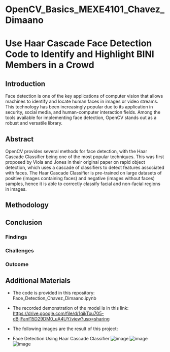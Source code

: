 # OpenCV_Basics_MEXE4101_Chavez_Dimaano

# Use Haar Cascade Face Detection Code to Identify and Highlight BINI Members in a Crowd
## Introduction

  Face detection is one of the key applications of computer vision that allows machines to identify and locate human faces in images or video streams. This technology has been increasingly popular due to its application in security, social media, and human-computer interaction fields. Among the tools available for implementing face detection, OpenCV stands out as a robust and versatile library.

## Abstract

  OpenCV provides several methods for face detection, with the Haar Cascade Classifier being one of the most popular techniques. This was first proposed by Viola and Jones in their original paper on rapid object detection, which uses a cascade of classifiers to detect features associated with faces. The Haar Cascade Classifier is pre-trained on large datasets of positive (images containing faces) and negative (images without faces) samples, hence it is able to correctly classify facial and non-facial regions in images.

## Methodology

## Conclusion
### Findings
### Challenges
### Outcome

## Additional Materials

  * The code is provided in this repository: Face_Detection_Chavez_Dimaano.ipynb
    
  * The recorded demonstration of the model is in this link: https://drive.google.com/file/d/1qikTxu705-dBjlFanf15D29DM0_uA4UY/view?usp=sharing
    
  * The following images are the result of this project:

    
  - Face Detection Using Haar Cascade Classifier
  ![image](https://github.com/user-attachments/assets/f8dd6187-d2af-4a13-bbd9-bbd2e2f30e38)
  ![image](https://github.com/user-attachments/assets/00b4158f-c166-478e-8230-e027262b882d)
  ![image](https://github.com/user-attachments/assets/d4140cb8-d331-41f9-a069-a0075a5c4860)



















  
